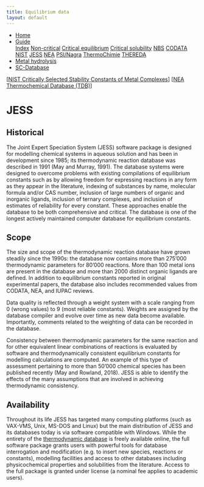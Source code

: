 ```yaml
---
title: Equilibrium data
layout: default
---
```

<ul>
  <li><a href="/">Home</a></li>
  <li class="dropdown">
    <a href="javascript:void(0)" class="dropbtn" class="active">Guide</a>
    <div class="dropdown-content">
      <a href="index.html">Index</a>
      <a href="noncritical.html">Non-critical</a>
      <a href="critical-equilibrium.html">Critical equilibrium</a>
      <a href="critical-solubility.html">Critical solubility</a>
      <a href="NBS.html">NBS</a>
      <a href="CODATA.html">CODATA</a>
      <a href="NIST.html">NIST</a>
      <a class="active" href="JESS.html">JESS</a>
      <a href="NEA.html">NEA</a>
      <a href="PSI.html">PSI/Nagra</a>
      <a href="thermochimie.html">ThermoChimie</a>
      <a href="THEREDA.html">THEREDA</a>
    </div>
  </li>
  <li><a href="/cost-nectar.html">Metal hydrolysis</a></li>
  <li><a href="/sc-database.html">SC-Database</a></li>
</ul>

[[NIST Critically Selected Stability Constants of Metal Complexes](NIST.html)] [[NEA Thermochemical Database (TDB)](NEA.html)]

# JESS

## Historical

The Joint Expert Speciation System (JESS) software package is designed for modelling chemical systems in aqueous solution and has been in development since 1985; its thermodynamic reaction database was described in 1991 (May and Murray, 1991). The database systems were designed to overcome problems with existing compilations of equilibrium constants such as by allowing freedom for expressing reactions in any form as they appear in the literature, indexing of substances by name, molecular formula and/or CAS number, inclusion of large numbers of organic and inorganic ligands, inclusion of ternary complexes, and inclusion of estimates of reliability for every constant. These approaches enable the database to be both comprehensive and critical. The database is one of the longest actively maintained computer database for equilibrium constants.

## Scope

The size and scope of the thermodynamic reaction database have grown steadily since the 1990s: the database now contains more than 275’000 thermodynamic parameters for 80’000 reactions. More than 100 metal ions are present in the database and more than 2000 distinct organic ligands are defined. In addition to equilibrium constants reported in original experimental papers, the database also includes recommended values from CODATA, NEA, and IUPAC reviews.

Data quality is reflected through a weight system with a scale ranging from 0 (wrong values) to 9 (most reliable constants). Weights are assigned by the database compiler and evolve over time as new data become available. Importantly, comments related to the weighting of data can be recorded in the database.

Consistency between thermodynamic parameters for the same reaction and for other equivalent linear combinations of reactions is evaluated by software and thermodynamically consistent equilibrium constants for modelling calculations are computed. An example of this type of assessment pertaining to more than 50’000 chemical species has been published recently (May and Rowland, 2018). JESS is able to identify the effects of the many assumptions that are involved in achieving thermodynamic consistency.

## Availability

Throughout its life JESS has targeted many computing platforms (such as VAX-VMS, Unix, MS-DOS and Linux) but the main distribution of JESS and its databases today is via software compatible with Windows. While the entirety of the <a  href="http://jess.murdoch.edu.au" target="_blank" rel="noopener">thermodynamic database</a> is freely available online, the full software package grants users with powerful tools for database interrogation and modification (e.g. to insert new species, reactions or constants), modelling facilities and access to other databases including physicochemical properties and solubilities from the literature. Access to the full package is granted under license (a nominal fee applies to academic users).
